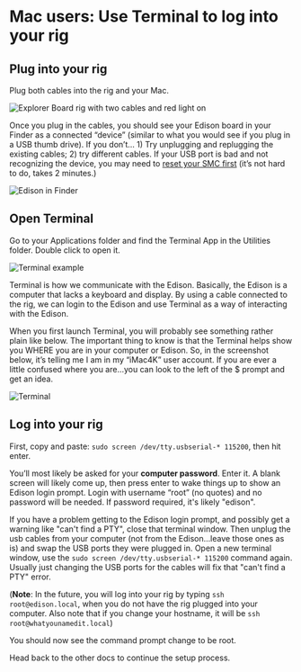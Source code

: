 # Mac users: Use Terminal to log into your rig

## Plug into your rig 

Plug both cables into the rig and your Mac. 

![Explorer Board rig with two cables and red light on](../Images/Edison/ExplorerBoard_two_charging_cables.png) 

Once you plug in the cables, you should see your Edison board in your Finder as a connected “device” (similar to what you would see if you plug in a USB thumb drive).  If you don’t… 1) Try unplugging and replugging the existing cables; 2) try different cables.  If your USB port is bad and not recognizing the device, you may need to [reset your SMC first](https://support.apple.com/en-au/HT201295) (it’s not hard to do, takes 2 minutes.)

![Edison in Finder](../Images/Edison/Edison_in_Finder_folder.png) 

## Open Terminal

Go to your Applications folder and find the Terminal App in the Utilities folder.  Double click to open it.

![Terminal example](../Images/Edison/Terminal_example.png)

Terminal is how we communicate with the Edison.  Basically, the Edison is a computer that lacks a keyboard and display.  By using a cable connected to the rig, we can login to the Edison and use Terminal as a way of interacting with the Edison. 

When you first launch Terminal, you will probably see something rather plain like below.  The important thing to know is that the Terminal helps show you WHERE you are in your computer or Edison.  So, in the screenshot below, it’s telling me I am in my “iMac4K” user account.  If you are ever a little confused where you are…you can look to the left of the $ prompt and get an idea.

![Terminal](../Images/Edison/Inside_terminal.png)

## Log into your rig

First, copy and paste: `sudo screen /dev/tty.usbserial-* 115200`, then hit enter.

You’ll most likely be asked for your **computer password**.  Enter it.  A blank screen will likely come up, then press enter to wake things up to show an Edison login prompt.  Login with username “root” (no quotes) and no password will be needed. If password required, it's likely "edison". 

If you have a problem getting to the Edison login prompt, and possibly get a warning like "can't find a PTY", close that terminal window.  Then unplug the usb cables from your computer (not from the Edison...leave those ones as is) and swap the USB ports they were plugged in.  Open a new terminal window, use the `sudo screen /dev/tty.usbserial-* 115200` command again.  Usually just changing the USB ports for the cables will fix that "can't find a PTY" error.

(**Note**: In the future, you will log into your rig by typing `ssh root@edison.local`, when you do not have the rig plugged into your computer. Also note that if you change your hostname, it will be `ssh root@whatyounamedit.local`)

You should now see the command prompt change to be root.

Head back to the other docs to continue the setup process.
